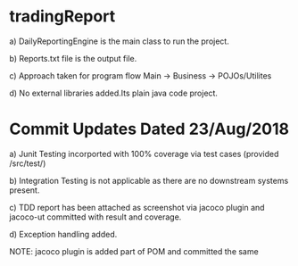 # tradingReport

a) DailyReportingEngine is the main class to run the project.

b) Reports.txt file is the output file.

c) Approach taken for program flow
	Main -> Business -> POJOs/Utilites
	
d) No external libraries added.Its plain java code project.

# Commit Updates Dated 23/Aug/2018

a) Junit Testing incorported with 100% coverage via test cases (provided /src/test/<Test Files>)
	
b) Integration Testing is not applicable as there are no downstream systems present.

c) TDD report has been attached as screenshot via jacoco plugin and jacoco-ut committed with result and coverage.

d) Exception handling added.

NOTE: jacoco plugin is added part of POM and committed the same

